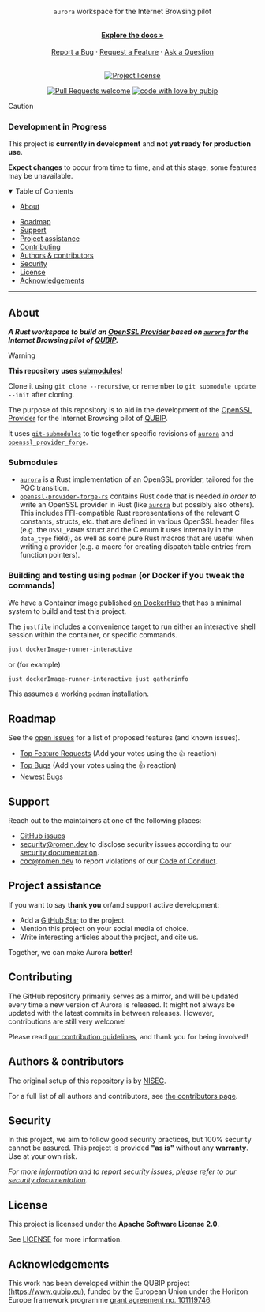 <div align="center">

  `aurora` workspace for the Internet Browsing pilot

  <br />
  <a href="#about"><strong>Explore the docs »</strong></a>
  <br />
  <br />
  <a href="https://github.com/qubip/aurora-ib-ws/issues/new?assignees=&labels=bug&template=01_BUG_REPORT.md&title=bug%3A+">Report a Bug</a>
  ·
  <a href="https://github.com/qubip/aurora-ib-ws/issues/new?assignees=&labels=enhancement&template=02_FEATURE_REQUEST.md&title=feat%3A+">Request a Feature</a>
  ·
  <a href="https://github.com/qubip/aurora-ib-ws/issues/new?assignees=&labels=question&template=04_SUPPORT_QUESTION.md&title=support%3A+">Ask a Question</a>
</div>

<div align="center">
<br />

[![Project license](https://img.shields.io/github/license/qubip/aurora-ib-ws.svg?style=flat-square)](LICENSE)

[![Pull Requests welcome](https://img.shields.io/badge/PRs-welcome-ff69b4.svg?style=flat-square)](https://github.com/qubip/aurora-ib-ws/issues?q=is%3Aissue+is%3Aopen+label%3A%22help+wanted%22)
[![code with love by qubip](https://img.shields.io/badge/%3C%2F%3E%20with%20%E2%99%A5%20by-qubip%2Fnisec-ff1414.svg?style=flat-square)](https://github.com/orgs/QUBIP/teams/nisec)

</div>

> [!CAUTION]
>
> ### Development in Progress
>
> This project is **currently in development** and **not yet ready for production use**.
>
> **Expect changes** to occur from time to time, and at this stage, some features may be unavailable.

<details open="open">
<summary>Table of Contents</summary>

- [About](#about)
<!--
- [Getting Started](#getting-started)
  - [Prerequisites](#prerequisites)
  - [Installation](#installation)
!-->
<!--
- [Usage](#usage)
!-->
- [Roadmap](#roadmap)
- [Support](#support)
- [Project assistance](#project-assistance)
- [Contributing](#contributing)
- [Authors & contributors](#authors--contributors)
- [Security](#security)
- [License](#license)
- [Acknowledgements](#acknowledgements)

</details>

---

## About

**_A Rust workspace to build
an [OpenSSL Provider](ossl:man:provider)
based on [`aurora`][link:aurora]
for the Internet Browsing pilot of
[QUBIP](https://qubip.eu)._**

> [!WARNING]
> **This repository uses [submodules][git:submodules]!**
>
> Clone it using `git clone --recursive`, or remember to
> `git submodule update --init` after cloning.

The purpose of this repository is to aid in the development
of the [OpenSSL Provider](ossl:man:provider)
for the Internet Browsing pilot of
[QUBIP](https://qubip.eu).

It uses [`git-submodules`][git:submodules] to tie together specific revisions of [`aurora`][link:aurora] and [`openssl_provider_forge`][link:openssl_provider_forge].

[git:submodules]: https://git-scm.com/book/en/v2/Git-Tools-Submodules
[link:aurora]: ./aurora
[link:openssl_provider_forge]: ./openssl-provider-forge-rs

### Submodules

- [`aurora`][link:aurora] is a Rust implementation of an OpenSSL provider, tailored for the PQC transition.
- [`openssl-provider-forge-rs`][link:openssl_provider_forge] contains Rust code that is needed _in order to_
  write an OpenSSL provider in Rust (like [`aurora`][link:aurora] but possibly also others).
  This includes FFI-compatible Rust representations of the relevant C constants,
  structs, etc. that are defined in various OpenSSL header files (e.g. the
  `OSSL_PARAM` struct and the C enum it uses internally in the `data_type`
  field), as well as some pure Rust macros that are useful when writing a
  provider (e.g. a macro for creating dispatch table entries from function
  pointers).

### Building and testing using `podman` (or Docker if you tweak the commands)

We have a Container image published
[on DockerHub][dockerImage-nix:dockerhub]
that has a minimal
system to build and test this project.

The `justfile` includes a convenience target to run either an
interactive shell session within the container, or specific commands.

```sh
just dockerImage-runner-interactive
```

or (for example)

```sh
just dockerImage-runner-interactive just gatherinfo
```

This assumes a working `podman` installation.

[bindgen]: https://crates.io/crates/bindgen
[rust-openssl]: https://github.com/sfackler/rust-openssl
[dockerImage-nix:dockerhub]: https://hub.docker.com/repository/docker/nisectuni/qubip-ossl-rust-runner/tags/latest-nix/sha256-9dae631cf7005f9117830777e6b54acac157eb5650536de37ed6c8690b361ab7
[dockerImage-nix:gitlab]: https://gitlab.com/groups/nisec/qubip/registries/nisectuni/-/container_registries/8151798

<!--
## Getting Started

### Prerequisites

> **[?]**
> What are the project requirements/dependencies?

### Installation

> **[?]**
> Describe how to install and get started with the project.
!-->

<!--
## Usage

> **[?]**
> How does one go about using it?
> Provide various use cases and code examples here.
!-->

## Roadmap

See the [open issues](https://github.com/qubip/aurora-ib-ws/issues) for a list of proposed features (and known issues).

- [Top Feature Requests](https://github.com/qubip/aurora-ib-ws/issues?q=label%3Aenhancement+is%3Aopen+sort%3Areactions-%2B1-desc) (Add your votes using the 👍 reaction)
- [Top Bugs](https://github.com/qubip/aurora-ib-ws/issues?q=is%3Aissue+is%3Aopen+label%3Abug+sort%3Areactions-%2B1-desc) (Add your votes using the 👍 reaction)
- [Newest Bugs](https://github.com/qubip/aurora-ib-ws/issues?q=is%3Aopen+is%3Aissue+label%3Abug)

## Support

Reach out to the maintainers at one of the following places:

- [GitHub issues](https://github.com/qubip/aurora-ib-ws/issues/new?assignees=&labels=question&template=04_SUPPORT_QUESTION.md&title=support%3A+)
- <security@romen.dev> to disclose security issues according to our [security documentation](docs/SECURITY.md).
- <coc@romen.dev> to report violations of our [Code of Conduct](docs/CODE_OF_CONDUCT.md).

## Project assistance

If you want to say **thank you** or/and support active development:

- Add a [GitHub Star](https://github.com/qubip/aurora-ib-ws) to the project.
- Mention this project on your social media of choice.
- Write interesting articles about the project, and cite us.

Together, we can make Aurora **better**!

## Contributing

The GitHub repository primarily serves as a mirror,
and will be updated every time a new version of Aurora is released.
It might not always be updated with the latest commits in between releases.
However, contributions are still very welcome!

Please read [our contribution guidelines](docs/CONTRIBUTING.md), and thank you for being involved!

## Authors & contributors

The original setup of this repository is by [NISEC](https://github.com/orgs/QUBIP/teams/nisec).

For a full list of all authors and contributors, see [the contributors page](https://github.com/qubip/aurora-ib-ws/contributors).

## Security

In this project, we aim to follow good security practices, but 100% security cannot be assured.
This project is provided **"as is"** without any **warranty**. Use at your own risk.

_For more information and to report security issues, please refer to our [security documentation](docs/SECURITY.md)._

## License

This project is licensed under the **Apache Software License 2.0**.

See [LICENSE](LICENSE) for more information.

## Acknowledgements

This work has been developed within the QUBIP project (https://www.qubip.eu),
funded by the European Union under the Horizon Europe framework programme
[grant agreement no. 101119746](https://doi.org/10.3030/101119746).
